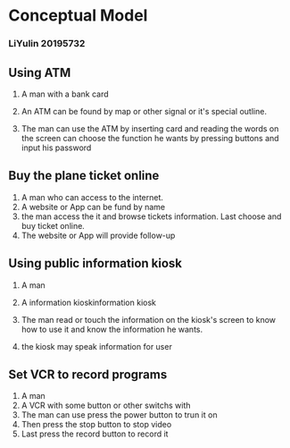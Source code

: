 # Conceptual Model

### LiYulin 20195732

## Using ATM

1.  A man with a bank card

2. An ATM can be found by map or other signal or it's special outline.

3. The man can use the ATM by inserting card and reading the words on the screen can choose the function he wants by pressing buttons and input his password

   

## Buy the plane ticket online

1. A man who can access to the internet.
2. A website or App can be fund by name
3. the man access the it and browse tickets information. Last choose and buy ticket online.
4. The website or App will provide follow-up

## Using public information kiosk



1. A man

2. A information kioskinformation kiosk

3. The man read or touch the information on the kiosk's screen to know how to use it and know the information he wants.

4. the kiosk may speak information for user

   

## Set VCR to record programs

1. A man
2. A VCR with some button or other switchs with 
3. The man can use  press the power button to trun it on 
4. Then press the stop button to stop video
5. Last press the record button to record it




